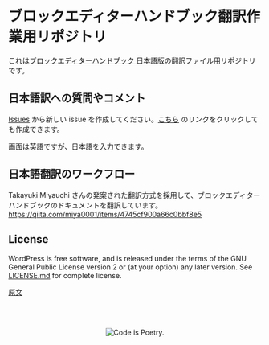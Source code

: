 <!-- 
# Gutenberg
-->
# ブロックエディターハンドブック翻訳作業用リポジトリ

これは[ブロックエディターハンドブック 日本語版](https://ja.wordpress.org/team/handbook/block-editor/)の翻訳ファイル用リポジトリです。

## 日本語訳への質問やコメント

[Issues](https://github.com/jawordpressorg/gutenberg/issues) から新しい issue を作成してください。[こちら](https://github.com/jawordpressorg/gutenberg/issues/new) のリンクをクリックしても作成できます。

画面は英語ですが、日本語を入力できます。

## 日本語翻訳のワークフロー

Takayuki Miyauchi さんの発案された翻訳方式を採用して、ブロックエディターハンドブックのドキュメントを翻訳しています。
https://qiita.com/miya0001/items/4745cf900a66c0bbf8e5

<!--
[![End-to-End Tests](https://github.com/WordPress/gutenberg/workflows/End-to-End%20Tests/badge.svg)](https://github.com/WordPress/gutenberg/actions?query=workflow%3A%22End-to-End+Tests%22+branch%3Atrunk)
[![Static Analysis (Linting, License, Type checks...)](<https://github.com/WordPress/gutenberg/workflows/Static%20Analysis%20(Linting,%20License,%20Type%20checks...)/badge.svg>)](https://github.com/WordPress/gutenberg/actions?query=workflow%3A%22Static+Analysis+%28Linting%2C+License%2C+Type+checks...%29%22+branch%3Atrunk)
[![Unit Tests](https://github.com/WordPress/gutenberg/workflows/Unit%20Tests/badge.svg)](https://github.com/WordPress/gutenberg/actions?query=workflow%3A%22Unit+Tests%22+branch%3Atrunk)
[![Create Block](https://github.com/WordPress/gutenberg/workflows/Create%20Block/badge.svg)](https://github.com/WordPress/gutenberg/actions?query=workflow%3A%22Create+Block%22+branch%3Atrunk)
[![React Native E2E Tests (iOS)](<https://github.com/WordPress/gutenberg/workflows/React%20Native%20E2E%20Tests%20(iOS)/badge.svg>)](https://github.com/WordPress/gutenberg/actions?query=workflow%3A%22React+Native+E2E+Tests+%28iOS%29%22+branch%3Atrunk)
[![React Native E2E Tests (Android)](<https://github.com/WordPress/gutenberg/workflows/React%20Native%20E2E%20Tests%20(Android)/badge.svg>)](https://github.com/WordPress/gutenberg/actions?query=workflow%3A%22React+Native+E2E+Tests+%28Android%29%22+branch%3Atrunk)

[![lerna](https://img.shields.io/badge/maintained%20with-lerna-cc00ff.svg)](https://lerna.js.org)

![Screenshot of the Gutenberg Editor, editing a post in WordPress](https://user-images.githubusercontent.com/1204802/100067796-fc3e8700-2e36-11eb-993b-6b80b4310b87.png)

Welcome to the development hub for the WordPress Gutenberg project!

"Gutenberg" is a codename for a whole new paradigm in WordPress site building and publishing, that aims to revolutionize the entire publishing experience as much as Gutenberg did the printed word. Right now, the project is in the second phase of a four-phase process that will touch every piece of WordPress -- Editing, **Customization** (which includes Full Site Editing, Block Patterns, Block Directory and Block based themes), Collaboration, and Multilingual -- and is focused on a new editing experience, the block editor.

The block editor introduces a modular approach to pages and posts: each piece of content in the editor, from a paragraph to an image gallery to a headline, is its own block. And just like physical blocks, WordPress blocks can be added, arranged, and rearranged, allowing WordPress users to create media-rich pages in a visually intuitive way -- and without work-arounds like shortcodes or custom HTML.

The block editor first became available in December 2018, and we're still hard at work refining the experience, creating more and better blocks, and laying the groundwork for the next three phases of work. The Gutenberg plugin gives you the latest version of the block editor so you can join us in testing bleeding-edge features, start playing with blocks, and maybe get inspired to build your own.

## Getting Started

Get hands on: check out the [block editor live demo](https://wordpress.org/gutenberg/) to play with a test instance of the editor.

### Using Gutenberg

-   **Download:** To use the latest release of the Gutenberg plugin on your WordPress site: install from the plugins page in wp-admin, or [download from the WordPress.org plugins repository](https://wordpress.org/plugins/gutenberg/).

-   **User Documentation:** See the [WordPress Editor documentation](https://wordpress.org/support/article/wordpress-editor/) for detailed docs on using the editor as an author creating posts and pages.

-   **User Support:** If you have run into an issue, you should check the [Support Forums first](https://wordpress.org/support/forums/). The forums are a great place to get help. If you have a bug to report, please [submit it to the Gutenberg repository](https://github.com/wordpress/gutenberg/issues). Please search prior to creating a new bug to confirm its not a duplicate.

### Developing for Gutenberg

Extending and customizing is at the heart of the WordPress platform, this is no different for the Gutenberg project. The editor and future products can be extended by third-party developers using plugins.

Review the [Create a Block tutorial](/docs/getting-started/tutorials/create-block/README.md) for the fastest way to get started extending the block editor. See the [Developer Documentation](https://developer.wordpress.org/block-editor/#develop-for-the-block-editor) for extensive tutorials, documentation, and API references.

### Contribute to Gutenberg

Gutenberg is an open-source project and welcomes all contributors from code to design, from documentation to triage. The project is built by many contributors and volunteers and we'd love your help building it.

See the [Contributors Handbook](https://developer.wordpress.org/block-editor/contributors/) for all the details on how you can contribute. See [CONTRIBUTING.md](https://github.com/WordPress/gutenberg/blob/HEAD/CONTRIBUTING.md) for the contributing guidelines.

As with all WordPress projects, we want to ensure a welcoming environment for everyone. With that in mind, all contributors are expected to follow our [Code of Conduct](https://github.com/WordPress/gutenberg/blob/HEAD/CODE_OF_CONDUCT.md).

## Get Involved

You can join us in the `#core-editor` channel in Slack, see the [WordPress Slack page](https://make.wordpress.org/chat/) for signup information; it is free to join.

**Weekly meetings** The Editor Team meets weekly on Wednesdays at 14:00 UTC in Slack. If you can not join the meeting, agenda and notes are posted to the [Make WordPress Blog](https://make.wordpress.org/core/).
 -->
## License

WordPress is free software, and is released under the terms of the GNU General Public License version 2 or (at your option) any later version. See [LICENSE.md](LICENSE.md) for complete license.

[原文](https://github.com/WordPress/gutenberg/blob/master/README.md)

<br/><br/><p align="center"><img src="https://s.w.org/style/images/codeispoetry.png?1" alt="Code is Poetry." /></p>
